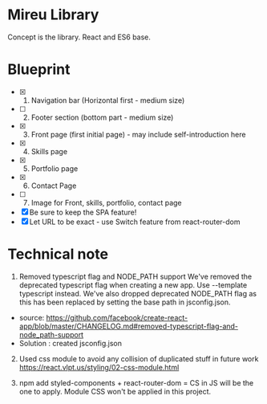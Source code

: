 # Mireu Library

Concept is the library. React and ES6 base.

# Blueprint
- [x] 1. Navigation bar (Horizontal first - medium size)
- [ ] 2. Footer section (bottom part - medium size)
- [x] 3. Front page (first initial page) - may include self-introduction here
- [x] 4. Skills page
- [x] 5. Portfolio page
- [x] 6. Contact Page
- [ ] 7. Image for Front, skills, portfolio, contact page
- [x] Be sure to keep the SPA feature!
- [x] Let URL to be exact - use Switch feature from react-router-dom

# Technical note
1. Removed typescript flag and NODE_PATH support
We've removed the deprecated typescript flag when creating a new app. Use --template typescript instead. We've also dropped deprecated NODE_PATH flag as this has been replaced by setting the base path in jsconfig.json.
- source: https://github.com/facebook/create-react-app/blob/master/CHANGELOG.md#removed-typescript-flag-and-node_path-support
- Solution : created jsconfig.json

2. Used css module to avoid any collision of duplicated stuff in future work
https://react.vlpt.us/styling/02-css-module.html

3. npm add styled-components + react-router-dom = CS in JS will be the one to apply. Module CSS won't be applied in this project.